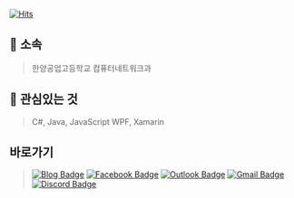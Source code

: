 [![Hits](https://hits.seeyoufarm.com/api/count/incr/badge.svg?url=https%3A%2F%2Fgithub.com%2Fbanb3515%2F&count_bg=%235BB418&title_bg=%232EB5FC&icon=csharp.svg&icon_color=%235E25BE&title=Hits&edge_flat=false)](https://hits.seeyoufarm.com)

## **🏫 소속**
> 한양공업고등학교 컴퓨터네트워크과

## **🔎 관심있는 것**
> C#, Java, JavaScript
> WPF, Xamarin

## **바로가기**
> [![Blog Badge](https://img.shields.io/badge/Blog-181717?style=flat-square&logo=GitHub&logoColor=white&link=https://github.com/banb3515/)](https://github.com/banb3515/) [![Facebook Badge](https://img.shields.io/badge/Facebook-1877f2?style=flat-square&logo=facebook&logoColor=white&link=https://www.facebook.com/banb3515)](https://www.facebook.com/banb3515) [![Outlook Badge](https://img.shields.io/badge/Outlook-0078D4?style=flat-square&logo=Microsoft-Outlook&logoColor=white&link=mailto:banb3515@outlook.kr)](mailto:banb3515@outlook.kr) [![Gmail Badge](https://img.shields.io/badge/Gmail-d14836?style=flat-square&logo=Gmail&logoColor=white&link=mailto:banb3515@gmail.com)](mailto:banb3515@gmail.com) [![Discord Badge](https://img.shields.io/badge/Discord-7289DA?style=flat-square&logo=Discord&logoColor=white&link=mailto:banb3515@gmail.com)](mailto:banb3515@gmail.com)
